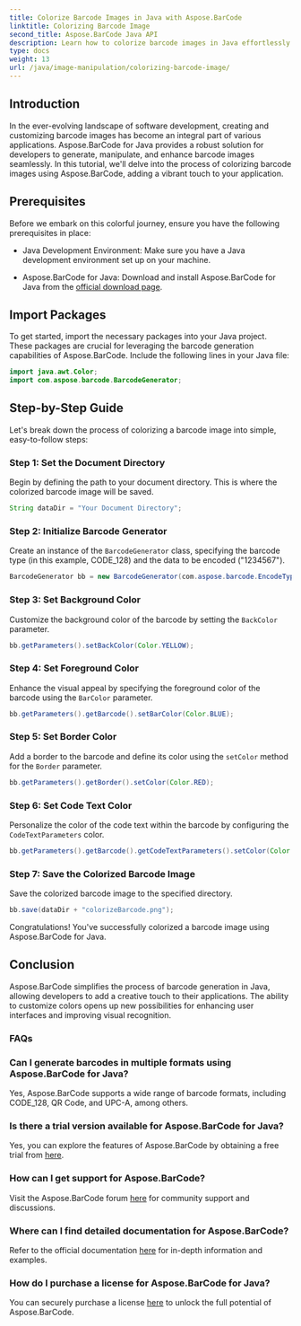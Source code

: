 ```yaml
---
title: Colorize Barcode Images in Java with Aspose.BarCode
linktitle: Colorizing Barcode Image
second_title: Aspose.BarCode Java API
description: Learn how to colorize barcode images in Java effortlessly using Aspose.BarCode. Follow our step-by-step guide for vibrant and visually appealing results.
type: docs
weight: 13
url: /java/image-manipulation/colorizing-barcode-image/
---
```


## Introduction

In the ever-evolving landscape of software development, creating and customizing barcode images has become an integral part of various applications. Aspose.BarCode for Java provides a robust solution for developers to generate, manipulate, and enhance barcode images seamlessly. In this tutorial, we'll delve into the process of colorizing barcode images using Aspose.BarCode, adding a vibrant touch to your application.

## Prerequisites

Before we embark on this colorful journey, ensure you have the following prerequisites in place:

- Java Development Environment: Make sure you have a Java development environment set up on your machine.

- Aspose.BarCode for Java: Download and install Aspose.BarCode for Java from the [official download page](https://releases.aspose.com/barcode/java/).

## Import Packages

To get started, import the necessary packages into your Java project. These packages are crucial for leveraging the barcode generation capabilities of Aspose.BarCode. Include the following lines in your Java file:

```java
import java.awt.Color;
import com.aspose.barcode.BarcodeGenerator;
```

## Step-by-Step Guide

Let's break down the process of colorizing a barcode image into simple, easy-to-follow steps:

### Step 1: Set the Document Directory

Begin by defining the path to your document directory. This is where the colorized barcode image will be saved.

```java
String dataDir = "Your Document Directory";
```

### Step 2: Initialize Barcode Generator

Create an instance of the `BarcodeGenerator` class, specifying the barcode type (in this example, CODE_128) and the data to be encoded ("1234567").

```java
BarcodeGenerator bb = new BarcodeGenerator(com.aspose.barcode.EncodeTypes.CODE_128, "1234567");
```

### Step 3: Set Background Color

Customize the background color of the barcode by setting the `BackColor` parameter.

```java
bb.getParameters().setBackColor(Color.YELLOW);
```

### Step 4: Set Foreground Color

Enhance the visual appeal by specifying the foreground color of the barcode using the `BarColor` parameter.

```java
bb.getParameters().getBarcode().setBarColor(Color.BLUE);
```

### Step 5: Set Border Color

Add a border to the barcode and define its color using the `setColor` method for the `Border` parameter.

```java
bb.getParameters().getBorder().setColor(Color.RED);
```

### Step 6: Set Code Text Color

Personalize the color of the code text within the barcode by configuring the `CodeTextParameters` color.

```java
bb.getParameters().getBarcode().getCodeTextParameters().setColor(Color.RED);
```

### Step 7: Save the Colorized Barcode Image

Save the colorized barcode image to the specified directory.

```java
bb.save(dataDir + "colorizeBarcode.png");
```

Congratulations! You've successfully colorized a barcode image using Aspose.BarCode for Java.

## Conclusion

Aspose.BarCode simplifies the process of barcode generation in Java, allowing developers to add a creative touch to their applications. The ability to customize colors opens up new possibilities for enhancing user interfaces and improving visual recognition.

### FAQs

### Can I generate barcodes in multiple formats using Aspose.BarCode for Java?
Yes, Aspose.BarCode supports a wide range of barcode formats, including CODE_128, QR Code, and UPC-A, among others.

### Is there a trial version available for Aspose.BarCode for Java?
Yes, you can explore the features of Aspose.BarCode by obtaining a free trial from [here](https://releases.aspose.com/).

### How can I get support for Aspose.BarCode?
Visit the Aspose.BarCode forum [here](https://forum.aspose.com/c/barcode/13) for community support and discussions.

### Where can I find detailed documentation for Aspose.BarCode?
Refer to the official documentation [here](https://reference.aspose.com/barcode/java/) for in-depth information and examples.

### How do I purchase a license for Aspose.BarCode for Java?
You can securely purchase a license [here](https://purchase.aspose.com/buy) to unlock the full potential of Aspose.BarCode.

